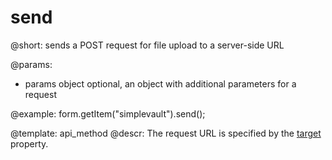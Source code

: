 send
=============

@short: sends a POST request for file upload to a server-side URL

@params:
* params   object     optional, an object with additional parameters for a request


@example:
form.getItem("simplevault").send(); 


@template: api_method
@descr:
The request URL is specified by the [target](form/simplevault.md#addingsimplevault) property.

